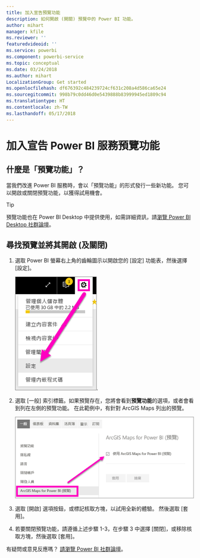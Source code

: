 ```yaml
---
title: 加入宣告預覽功能
description: 如何開啟 (開關) 預覽中的 Power BI 功能。
author: mihart
manager: kfile
ms.reviewer: ''
featuredvideoid: ''
ms.service: powerbi
ms.component: powerbi-service
ms.topic: conceptual
ms.date: 03/24/2018
ms.author: mihart
LocalizationGroup: Get started
ms.openlocfilehash: df676392c484239724cf631c208a4d586ca65e24
ms.sourcegitcommit: 998b79c0dd46d0e5439888b83999945ed1809c94
ms.translationtype: HT
ms.contentlocale: zh-TW
ms.lasthandoff: 05/17/2018
---
```

# <a name="opt-in-for-power-bi-service-preview-features"></a>加入宣告 Power BI 服務預覽功能
## <a name="what-are-preview-features"></a>什麼是「預覽功能」？
當我們改進 Power BI 服務時，會以「預覽功能」的形式發行一些新功能。 您可以開啟或關閉預覽功能，以獲得試用機會。

> [!TIP]
> 預覽功能也在 Power BI Desktop 中提供使用，如需詳細資訊，請[瀏覽 Power BI Desktop 社群論壇](https://community.powerbi.com/t5/Desktop/bd-p/power-bi-designer)。
> 
> 

## <a name="find-previews-and-turn-them-on-and-off"></a>尋找預覽並將其開啟 (及關閉)
1. 選取 Power BI 螢幕右上角的齒輪圖示以開啟您的 [設定] 功能表，然後選擇 [設定]。
   
   ![[設定] 功能表](media/service-preview-features/power-bi-settings.png).
2. 選取 [一般] 索引標籤。如果預覽存在，您將會看到**預覽功能**的選項，或者會看到列在左側的預覽功能。  在此範例中，有針對 ArcGIS Maps 列出的預覽。 
   
   ![[一般] 索引標籤](media/service-preview-features/power-bi-preview-arcgis.png)
3. 選取 [開啟] 選項按鈕，或標記核取方塊，以試用全新的體驗。 然後選取 [套用]。
4. 若要關閉預覽功能，請遵循上述步驟 1-3，在步驟 3 中選擇 [關閉]，或移除核取方塊，然後選取 [套用]。


有疑問或意見反應嗎？ [請瀏覽 Power BI 社群論壇](http://community.powerbi.com/t5/Navigation-Preview-Forum/bd-p/NavigationPreview)。

